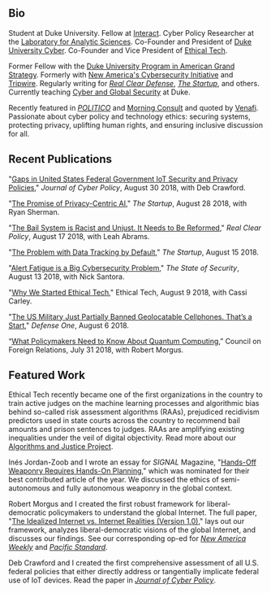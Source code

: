## Bio

Student at Duke University. Fellow at [Interact](http://joininteract.com). Cyber Policy Researcher at the [Laboratory for Analytic Sciences](https://ncsu-las.org/about/). Co-Founder and President of [Duke University Cyber](https://ags.duke.edu/engage/cyber-team/). Co-Founder and Vice President of [Ethical Tech](https://ethical-tech.org/).

Former Fellow with the [Duke University Program in American Grand Strategy](http://ags.duke.edu/). Formerly with [New America's Cybersecurity Initiative](https://www.newamerica.org/cybersecurity-initiative/) and [Tripwire](https://tripwire.com/state-of-security). Regularly writing for [_Real Clear Defense_](https://realcleardefense.com/), [_The Startup_](http://medium.com/swlh), and others. Currently teaching [Cyber and Global Security](https://trinity.duke.edu/house-courses/cyber-and-global-security) at Duke.

Recently featured in [_POLITICO_](https://www.politico.com/newsletters/morning-cybersecurity/2018/07/26/dhs-plots-multiple-cyber-initiatives-297736) and [Morning Consult](https://morningconsult.com/briefs/tech-brief-sen-claire-mccaskill-confirms-unsuccessful-russian-hacking-attempt-against-her-office/) and quoted by [Venafi](https://www.venafi.com/blog/https-should-be-implemented-everywhereincluding-static-websites). Passionate about cyber policy and technology ethics: securing systems, protecting privacy, uplifting human rights, and ensuring inclusive discussion for all.

## Recent Publications

"[Gaps in United States Federal Government IoT Security and Privacy Policies](https://www.tandfonline.com/doi/full/10.1080/23738871.2018.1514061)," _Journal of Cyber Policy_, August 30 2018, with Deb Crawford.

"[The Promise of Privacy-Centric AI](https://medium.com/swlh/the-promise-of-privacy-centric-ai-566cf4ddd2ec)," _The Startup_, August 28 2018, with Ryan Sherman.

"[The Bail System is Racist and Unjust. It Needs to Be Reformed](https://www.realclearpolicy.com/articles/2018/08/17/the_bail_system_is_racist_and_unjust_it_needs_to_be_reformed_110764.html)," _Real Clear Policy_, August 17 2018, with Leah Abrams.

"[The Problem with Data Tracking by Default](https://medium.com/swlh/the-problem-with-data-tracking-by-default-8692725bd187)," _The Startup_, August 15 2018.

"[Alert Fatigue is a Big Cybersecurity Problem](https://www.tripwire.com/state-of-security/security-data-protection/alert-fatigue-is-a-big-cybersecurity-problem/)," _The State of Security_, August 13 2018, with Nick Santora.

"[Why We Started Ethical Tech](https://ethical-tech.org/blog-feed/2018/8/9/why-we-started-ethical-tech)," Ethical Tech, August 9 2018, with Cassi Carley.

"[The US Military Just Partially Banned Geolocatable Cellphones. That’s a Start](https://www.defenseone.com/ideas/2018/08/internet-things-national-security-problem/150301/?oref=d-river)," _Defense One_, August 6 2018.

“[What Policymakers Need to Know About Quantum Computing](https://www.cfr.org/blog/what-policymakers-need-know-about-quantum-computing),” Council on Foreign Relations, July 31 2018, with Robert Morgus.

## Featured Work

Ethical Tech recently became one of the first organizations in the country to train active judges on the machine learning processes and algorithmic bias behind so-called risk assessment algorithms (RAAs), prejudiced recidivism predictors used in state courts across the country to recommend bail amounts and prison sentences to judges. RAAs are amplifying existing inequalities under the veil of digital objectivity. Read more about our [Algorithms and Justice Project](https://ethical-tech.org/projects/).

Inés Jordan-Zoob and I wrote an essay for _SIGNAL_ Magazine, "[Hands-Off Weaponry Requires Hands-On Planning](https://afcea.org/content/hands-weaponry-requires-hands-planning)," which was nominated for their best contributed article of the year. We discussed the ethics of semi-autonomous and fully autonomous weaponry in the global context.

Robert Morgus and I created the first robust framework for liberal-democratic policymakers to understand the global Internet. The full paper, "[The Idealized Internet vs. Internet Realities (Version 1.0)](https://s3.amazonaws.com/newamericadotorg/documents/The_Idealized_Internet_vs._Internet_Realities_Version_1.0_2018-07-25_203930.pdf)," lays out our framework, analyzes liberal-democratic visions of the global Internet, and discusses our findings. See our corresponding op-ed for [_New America Weekly_](https://www.newamerica.org/weekly/edition-213/tale-two-internets/) and [_Pacific Standard_](https://psmag.com/news/protecting-an-open-internet).

Deb Crawford and I created the first comprehensive assessment of all U.S. federal policies that either directly address or tangentially implicate federal use of IoT devices. Read the paper in [_Journal of Cyber Policy_](https://www.tandfonline.com/doi/full/10.1080/23738871.2018.1514061).
